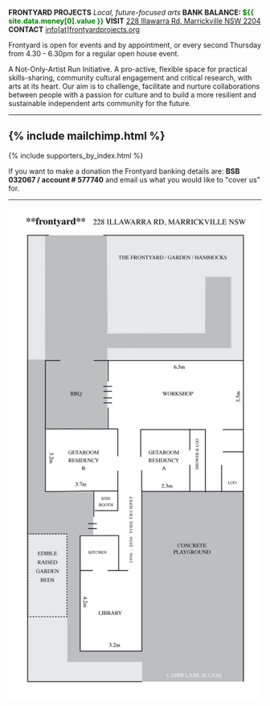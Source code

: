 ---
---

**FRONTYARD PROJECTS** *Local, future-focused arts*
**BANK BALANCE: <span style="color:green">${{ site.data.money[0].value }}</span>**
**VISIT** [228 Illawarra Rd, Marrickville NSW 2204](https://www.google.com.au/maps/place/228+Illawarra+Rd,+Marrickville+NSW+2204/data=!4m2!3m1!1s0x6b12b0643971d4cf:0xfd04759e18342c41?sa=X&ved=0ahUKEwi7wbr6tt_KAhWo26YKHa5iDxkQ8gEIGzAA)
**CONTACT** [info[at]frontyardprojects.org](mailto:info@frontyardprojects.org)

Frontyard is open for events and by appointment, or every second Thursday from 4.30 - 6.30pm for a regular open house event.

A Not-Only-Artist Run Initiative. A pro-active, flexible space for practical skills-sharing, community cultural engagement and critical research, with arts at its heart. Our aim is to challenge, facilitate and nurture collaborations between people with a passion for culture and to build a more resilient and sustainable independent arts community for the future. 

-------
{% include mailchimp.html %}
------

{% include supporters_by_index.html %}


If you want to make a donation the Frontyard banking details are:
**BSB 032067 / account # 577740**
and email us what you would like to "cover us" for.

------

![floorplan](/images/floorplan.jpg)

